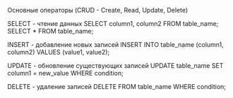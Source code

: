 Основные операторы (CRUD - Create, Read, Update, Delete)

SELECT - чтение данных
SELECT column1, column2 FROM table_name;
SELECT * FROM table_name;

INSERT - добавление новых записей
INSERT INTO table_name (column1, column2) VALUES (value1, value2);

UPDATE - обновление существующих записей
UPDATE table_name SET column1 = new_value WHERE condition;

DELETE - удаление записей
DELETE FROM table_name WHERE condition;